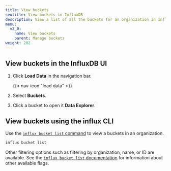 ```yaml
---
title: View buckets
seotitle: View buckets in InfluxDB
description: View a list of all the buckets for an organization in InfluxDB using the InfluxDB UI or the influx CLI.
menu:
  v2_0:
    name: View buckets
    parent: Manage buckets
weight: 202
---
```


## View buckets in the InfluxDB UI

1. Click **Load Data** in the navigation bar.

    {{< nav-icon "load data" >}}

2. Select **Buckets**.
3. Click a bucket to open it **Data Explorer**.

## View buckets using the influx CLI

Use the [`influx bucket list` command](/v2.0/reference/cli/influx/bucket/list)
to view a buckets in an organization.

```sh
influx bucket list
```

Other filtering options such as filtering by organization, name, or ID are available.
See the [`influx bucket list` documentation](/v2.0/reference/cli/influx/bucket/list)
for information about other available flags.
